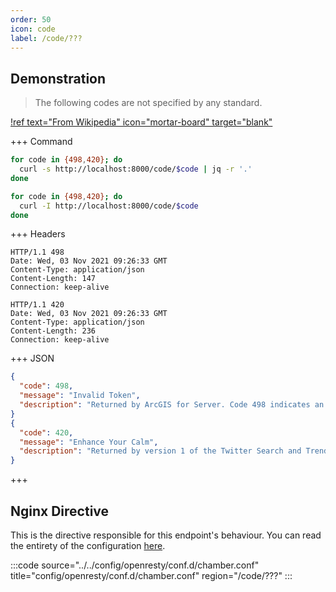 ```yaml
---
order: 50
icon: code
label: /code/???
---
```


## Demonstration

> The following codes are not specified by any standard.

[!ref text="From Wikipedia" icon="mortar-board" target="blank"](https://en.wikipedia.org/wiki/List_of_HTTP_status_codes)

+++ Command
```bash # Respond with JSON:
for code in {498,420}; do 
  curl -s http://localhost:8000/code/$code | jq -r '.'
done
```
```bash # Respond with headers:
for code in {498,420}; do 
  curl -I http://localhost:8000/code/$code
done
```
+++ Headers
``` #
HTTP/1.1 498 
Date: Wed, 03 Nov 2021 09:26:33 GMT
Content-Type: application/json
Content-Length: 147
Connection: keep-alive

HTTP/1.1 420 
Date: Wed, 03 Nov 2021 09:26:33 GMT
Content-Type: application/json
Content-Length: 236
Connection: keep-alive
```
+++ JSON
```json # Various response bodies:
{
  "code": 498,
  "message": "Invalid Token",
  "description": "Returned by ArcGIS for Server. Code 498 indicates an expired or otherwise invalid token."
}
{
  "code": 420,
  "message": "Enhance Your Calm",
  "description": "Returned by version 1 of the Twitter Search and Trends API when the client is being rate limited; versions 1.1 and later use the 429 Too Many Requests response code instead."
}
```
+++ 

## Nginx Directive

This is the directive responsible for this endpoint's behaviour. You can read the entirety of the configuration [here](https://github.com/wilhelm-murdoch/chamber/blob/main/config/openresty/conf.d/chamber.conf).

:::code source="../../config/openresty/conf.d/chamber.conf" title="config/openresty/conf.d/chamber.conf" region="/code/???" :::
